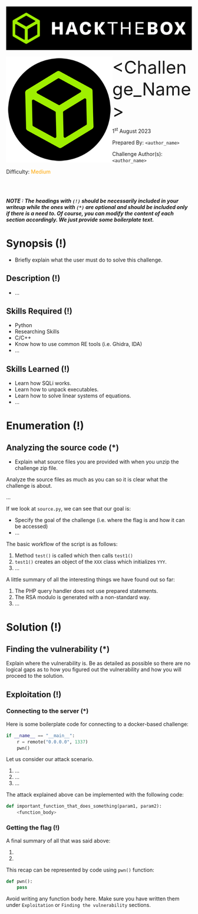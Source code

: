 ![img](assets/banner.png)

<img src='assets/htb.png' style='zoom: 80%;' align=left /> <font size='10'><Challenge_Name></font>

1<sup>st</sup> August 2023

Prepared By: `<author_name>`

Challenge Author(s): `<author_name>`

Difficulty: <font color='orange'>Medium</font>

<br><br>

***NOTE : The headings with `(!)` should be necessarily included in your writeup while the ones with `(*)` are optional and should be included only if there is a need to. Of course, you can modify the content of each section accordingly. We just provide some boilerplate text.***

# Synopsis (!)

- Briefly explain what the user must do to solve this challenge.

## Description (!)

- ...

## Skills Required (!)

- Python
- Researching Skills
- C/C++
- Know how to use common RE tools (i.e. Ghidra, IDA)
- ...

## Skills Learned (!)

- Learn how SQLi works.
- Learn how to unpack executables.
- Learn how to solve linear systems of equations.
- ...

# Enumeration (!)

## Analyzing the source code (*)

- Explain what source files you are provided with when you unzip the challenge zip file.

Analyze the source files as much as you can so it is clear what the challenge is about.

...

If we look at `source.py`, we can see that our goal is:

- Specify the goal of the challenge (i.e. where the flag is and how it can be accessed)
- ...

The basic workflow of the script is as follows:

1. Method `test()` is called which then calls `test1()`
2. `test1()` creates an object of the `XXX` class which initializes `YYY`.
3. ...

A little summary of all the interesting things we have found out so far:

1. The PHP query handler does not use prepared statements.
2. The RSA modulo is generated with a non-standard way.
3. ...

# Solution (!)

## Finding the vulnerability (*)

Explain where the vulnerability is. Be as detailed as possible so there are no logical gaps as to how you figured out the vulnerability and how you will proceed to the solution.

## Exploitation (!)

### Connecting to the server (*)

Here is some boilerplate code for connecting to a docker-based challenge:

```python
if __name__ == "__main__":
    r = remote("0.0.0.0", 1337)
    pwn()
```

Let us consider our attack scenario.

1. ...
2. ...
3. ...

The attack explained above can be implemented with the following code:

```python
def important_function_that_does_something(param1, param2):
    <function_body>
```

### Getting the flag (!)

A final summary of all that was said above:

1.
2.

This recap can be represented by code using `pwn()` function:

```python
def pwn():
    pass
```

Avoid writing any function body here. Make sure you have written them under `Exploitation` or `Finding the vulnerability` sections.
